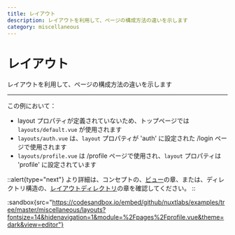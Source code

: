 ```yaml
---
title: レイアウト
description: レイアウトを利用して、ページの構成方法の違いを示します
category: miscellaneous
---
```


# レイアウト

レイアウトを利用して、ページの構成方法の違いを示します

---

この例において：

- layout プロパティが定義されていないため、トップページでは `layouts/default.vue` が使用されます
- `layouts/auth.vue` は、`layout` プロパティが 'auth' に設定された /login ページで使用されます
- `layouts/profile.vue` は /profile ページで使用され、`layout` プロパティは 'profile' に設定されています

::alert{type="next"}
より詳細は、コンセプトの、[ビュー](/docs/concepts/views)の章、または、ディレクトリ構造の、[レイアウトディレクトリ](/docs/directory-structure/layouts)の章を確認してください。
::

:sandbox{src="https://codesandbox.io/embed/github/nuxtlabs/examples/tree/master/miscellaneous/layouts?fontsize=14&hidenavigation=1&module=%2Fpages%2Fprofile.vue&theme=dark&view=editor"}
